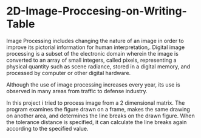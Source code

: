# 2D-Image-Proccesing-on-Writing-Table
Image Processing includes changing the nature of an image in order to improve its pictorial information for human interpretation,. Digital image processing is a subset of the electronic domain wherein the image is converted to an array of small integers, called pixels, representing a physical quantity such as scene radiance, stored in a digital memory, and processed by computer or other digital hardware.

Although the use of image processing increases every year, its use is observed in many areas from traffic to defense industry.

In this project i tried to process image from a 2 dimensional matrix. The program examines the figure drawn on a frame, makes the same drawing on another area, and determines the line breaks on the drawn figure. When the tolerance distance is specified, it can calculate the line breaks again according to the specified value.

